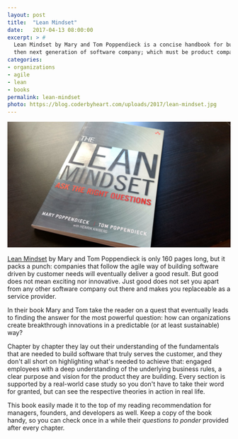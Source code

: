 ```yaml
---
layout: post
title:  "Lean Mindset"
date:   2017-04-13 08:00:00
excerpt: > #
  Lean Mindset by Mary and Tom Poppendieck is a concise handbook for building
  then next generation of software company; which must be product company.
categories:
- organizations
- agile
- lean
- books
permalink: lean-mindset
photo: https://blog.coderbyheart.com/uploads/2017/lean-mindset.jpg
---
```


![Lean Mindset by Mary and Tom Poppendieck][photo]

[Lean Mindset][book] by Mary and Tom Poppendieck is only 160 pages long, but it packs a punch: companies that follow the agile way of building software driven by customer needs will eventually deliver a good result. But good does not mean exciting nor innovative. Just good does not set you apart from any other software company out there and makes you replaceable as a service provider.

In their book Mary and Tom take the reader on a quest that eventually leads to finding the answer for the most powerful question: how can organizations create breakthrough innovations in a predictable (or at least sustainable) way?

Chapter by chapter they lay out their understanding of the fundamentals that are needed to build software that truly serves the customer, and they don't all short on highlighting what's needed to achieve that: engaged employees with a deep understanding of the underlying business rules, a clear purpose and vision for the product they are building. Every section is supported by a real-world case study so you don't have to take their word for granted, but can see the respective theories in action in real life.

This book easily made it to the top of my reading recommendation for managers, founders, and developers as well. Keep a copy of the book handy, so you can check once in a while their *questions to ponder* provided after every chapter.

[photo]: ./uploads/2017/lean-mindset.jpg
[book]: http://amzn.to/2oqnUqr
